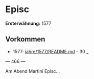 # Episc

**Ersterwähnung:** 1577

## Vorkommen
- 1577: [jahre/1577/README.md](../jahre/1577/README.md) – 30 _


— 466 —

Am Abend Martini Episc...
